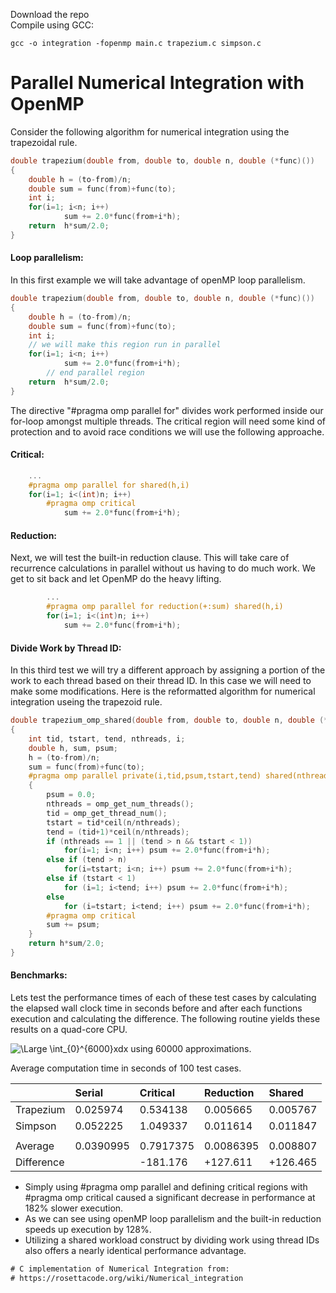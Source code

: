Download the repo\
Compile using GCC:
``` 
gcc -o integration -fopenmp main.c trapezium.c simpson.c 
```

# Parallel Numerical Integration with OpenMP

Consider the following algorithm for numerical integration using the trapezoidal rule.
```c 
double trapezium(double from, double to, double n, double (*func)())
{
   	double h = (to-from)/n;
   	double sum = func(from)+func(to);
   	int i;
   	for(i=1; i<n; i++)
       		sum += 2.0*func(from+i*h);
   	return  h*sum/2.0;
}
```
#### Loop parallelism:
In this first example we will take advantage of openMP loop parallelism.
```c
double trapezium(double from, double to, double n, double (*func)())
{
   	double h = (to-from)/n;
   	double sum = func(from)+func(to);
   	int i;
   	// we will make this region run in parallel
   	for(i=1; i<n; i++)
       		sum += 2.0*func(from+i*h);
        // end parallel region
   	return  h*sum/2.0;
}
```
The directive "#pragma omp parallel for" divides work performed inside our for-loop amongst multiple threads. The critical region will need some kind of protection and to avoid race conditions we will use the following approache.
#### Critical:
```c 
    ...
    #pragma omp parallel for shared(h,i)
   	for(i=1; i<(int)n; i++)
		#pragma omp critical 
       		sum += 2.0*func(from+i*h);
```

#### Reduction:
Next, we will test the built-in reduction clause. This will take care of recurrence calculations in parallel without us having to do much work. We get to sit back and let OpenMP do the heavy lifting.
```c
        ...
        #pragma omp parallel for reduction(+:sum) shared(h,i)
   	    for(i=1; i<(int)n; i++)
       		sum += 2.0*func(from+i*h);
```
#### Divide Work by Thread ID:
In this third test we will try a different approach by assigning a portion of the work to each thread based on their thread ID. In this case we will need to make some modifications. Here is the reformatted algorithm for numerical integration useing the trapezoid rule. 
```c
double trapezium_omp_shared(double from, double to, double n, double (*func)())
{
	int tid, tstart, tend, nthreads, i;
	double h, sum, psum;
	h = (to-from)/n;
	sum = func(from)+func(to);
	#pragma omp parallel private(i,tid,psum,tstart,tend) shared(nthreads,sum,h,n,to,from) 	
	{
		psum = 0.0;
		nthreads = omp_get_num_threads();
		tid = omp_get_thread_num();
		tstart = tid*ceil(n/nthreads);
		tend = (tid+1)*ceil(n/nthreads);
		if (nthreads == 1 || (tend > n && tstart < 1))
			for(i=1; i<n; i++) psum += 2.0*func(from+i*h);
		else if (tend > n)
			for(i=tstart; i<n; i++) psum += 2.0*func(from+i*h);
		else if (tstart < 1)
			for (i=1; i<tend; i++) psum += 2.0*func(from+i*h);
		else 
			for (i=tstart; i<tend; i++) psum += 2.0*func(from+i*h);
		#pragma omp critical
		sum += psum;
	}
	return h*sum/2.0;
}
```
#### Benchmarks:
Lets test the performance times of each of these test cases by calculating the elapsed wall clock time in seconds before and after each functions execution and calculating the difference. The following routine yields these results on a quad-core CPU.

![\Large \int_{0}^{6000}xdx](https://latex.codecogs.com/svg.latex?\int_{0}^{6000}xdx) using 60000 approximations.

Average computation time in seconds of 100 test cases.

|              | Serial         | Critical      | Reduction      | Shared        |
| :---         | :---           | :---          | :---           | :---          |
| Trapezium    | 0.025974       | 0.534138      | 0.005665       | 0.005767      |
| Simpson      | 0.052225       | 1.049337      | 0.011614       | 0.011847      |
||||||
| Average      | 0.0390995      | 0.7917375     | 0.0086395      | 0.008807      |
| Difference   |                | -181.176      | +127.611       | +126.465      |

* Simply using #pragma omp parallel and defining critical regions with  #pragma omp critical caused a significant decrease in performance at 182% slower execution.
* As we can see using openMP loop parallelism and the built-in reduction speeds up execution by 128%.
* Utilizing a shared workload construct by dividing work using thread IDs also offers a nearly identical performance advantage.

``` diff
# C implementation of Numerical Integration from:
# https://rosettacode.org/wiki/Numerical_integration
```
